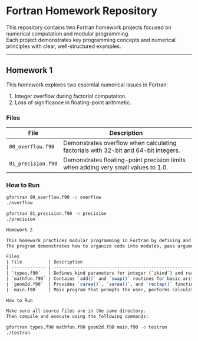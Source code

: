 # Fortran Homework Repository

This repository contains two Fortran homework projects focused on numerical computation and modular programming.  
Each project demonstrates key programming concepts and numerical principles with clear, well-structured examples.

---

## Homework 1

This homework explores two essential numerical issues in Fortran:

1. Integer overflow during factorial computation.  
2. Loss of significance in floating-point arithmetic.

### Files
| File | Description |
|------|--------------|
| `00_overflow.f90` | Demonstrates overflow when calculating factorials with 32-bit and 64-bit integers. |
| `01_precision.f90` | Demonstrates floating-point precision limits when adding very small values to 1.0. |

### How to Run
```bash
gfortran 00_overflow.f90 -o overflow
./overflow

gfortran 01_precision.f90 -o precision
./precision

Homework 2

This homework practices modular programming in Fortran by defining and using simple mathematical and geometrical functions.
The program demonstrates how to organize code into modules, pass arguments with intent, and perform basic calculations.

Files
| File          | Description                                                                         |
| ------------- | ----------------------------------------------------------------------------------- |
| `types.f90`   | Defines kind parameters for integer (`ikind`) and real (`rkind`) precision.         |
| `mathfun.f90` | Contains `add()` and `swap()` routines for basic arithmetic operations.             |
| `geom2d.f90`  | Provides `carea()`, `sarea()`, and `rectap()` functions for geometric calculations. |
| `main.f90`    | Main program that prompts the user, performs calculations, and prints results.      |

How to Run

Make sure all source files are in the same directory.
Then compile and execute using the following commands:

gfortran types.f90 mathfun.f90 geom2d.f90 main.f90 -o testrun
./testrun
